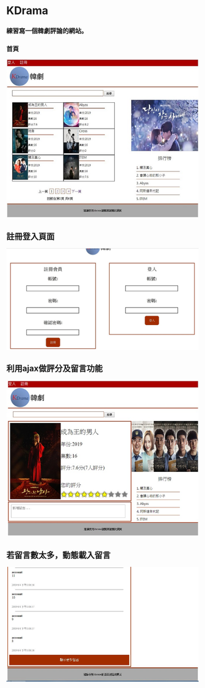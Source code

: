# KDrama
### 練習寫一個韓劇評論的網站。
### 首頁
![image](https://github.com/tdksr0505/KDrama/blob/master/pic/index.jpg)

## 註冊登入頁面
![image](https://github.com/tdksr0505/KDrama/blob/master/pic/signin.jpg)

## 利用ajax做評分及留言功能
![image](https://github.com/tdksr0505/KDrama/blob/master/pic/3.jpg)

## 若留言數太多，動態載入留言
![image](https://github.com/tdksr0505/KDrama/blob/master/pic/2.JPG)
